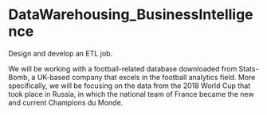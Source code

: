 # DataWarehousing_BusinessIntelligence
Design and develop an ETL job.

We will be working with a football-related database downloaded from Stats-Bomb, a UK-based company that excels in the football analytics field. More specifically, we will be focusing on the data from the 2018 World Cup that took place in Russia, in which the national team of France became the new and current Champions du Monde.
